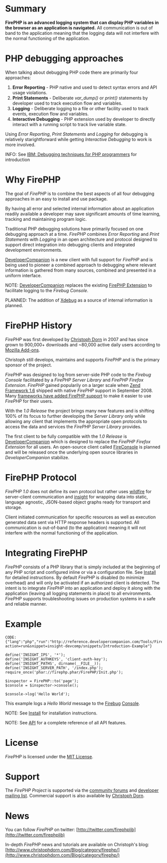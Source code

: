 Summary
=======

**FirePHP is an advanced logging system that can display PHP variables in the browser as an application is navigated.** All communication
is out of band to the application meaning that the logging data will not interfere with the normal functioning of the application.


PHP debugging approaches
========================

When talking about debugging PHP code there are primarily four approaches:

  1. **Error Reporting** - PHP native and used to detect syntax errors and API usage violations.
  2. **Print Statements** - Deliberate *var_dump()* or *print()* statements by developer used to track execution flow and variables.
  3. **Logging** - Deliberate logging to a file or other facility used to track events, execution flow and variables.
  4. **Interactive Debugging** - PHP extension used by developer to directly interact with a running script to track live variable state.

Using *Error Reporting*, *Print Statements* and *Logging* for debugging is relatively starightforward
while getting *Interactive Debugging* to work is more involved.

INFO: See [IBM: Debugging techniques for PHP programmers](http://www.ibm.com/developerworks/library/os-debug/) for introduction


Why FirePHP
===========

The goal of *FirePHP* is to combine the best aspects of all four debugging approaches in an easy to install and use package.
    
By having all error and selected internal information about an application readily available a developer may save significant
amounts of time learning, tracking and maintaining program logic.

Traditional PHP debugging solutions have primarily focused on one debugging approach at a time. *FirePHP* combines
*Error Reporting* and *Print Statements* with *Logging* in an open architecture and protocol designed to
support direct integration into debugging clients and integrated development environments.

[DeveloperCompanion](Clients#devcomp) is a new client with full support for *FirePHP* and is being used
to pioneer a combined approach to debugging where relevant information is gathered from many sources, combined and presented in a uniform interface.
    
NOTE: [DeveloperCompanion](Clients#devcomp) replaces the existing [FirePHP Extension](https://addons.mozilla.org/en-US/firefox/addon/6149/) to facilitate logging to the *Firebug Console*.

PLANNED: The addition of [Xdebug](http://xdebug.org/) as a source of internal information is planned.


FirePHP History
===============

*FirePHP* was first developed by [Christoph Dorn](http://www.christophdorn.com/) in 2007 and has since grown to 900,000+ downloads
and ~80,000 active daily users according to [Mozilla Add-ons](https://addons.mozilla.org/en-US/firefox/addon/6149/).

Christoph still develops, maintains and supports *FirePHP* and is the primary sponsor of the project.
    
*FirePHP* was designed to log from server-side PHP code to the *Firebug Console* facilitated by
a *FirePHP Server Library* and *FirePHP Firefox Extension*. *FirePHP* gained popularily on a larger scale
when [Zend Framework 1.6](http://framework.zend.com/) shipped with native *FirePHP* support in September 2008.
Many [frameworks have added FirePHP support](http://www.firephp.org/Wiki/Libraries/FirePHPCore) to make it easier to use *FirePHP* for their users.

With the *1.0 Release* the project brings many new features and is shifting 100% of its focus to further developing the *Server Library* only while allowing
any client that implements the appropriate open protocols to access the data and services the *FirePHP Server Library* provides.

The first client to be fully compatible with the *1.0 Release* is [DeveloperCompanion](Clients#devcomp) which
is designed to replace the *FirePHP Firefox Extension* for all users. An open-source client called [FireConsole](http://www.fireconsole.org/) is planned
and will be released once the underlying open source libraries in *DeveloperCompanion* stabilize.


FirePHP Protocol
================
    
*FirePHP 1.0* does not define its own protocol but rather uses [wildfire](http://github.com/cadorn/wildfire) for server-client communication and
[insight](http://github.com/cadorn/insight) for wrapping data into static, language agnostic, JSON-based object graphs ready for transport and storage.

Client initiated communication for specific resources as well as execution generated data sent via HTTP response headers
is supported. All communication is out-of-band (to the application) meaning it will not interfere with the normal functioning of the application.


Integrating FirePHP
===================
    
*FirePHP* consists of a PHP library that is simply included at the beginning of any PHP script and
configured inline or via a configuration file.
See [Install](Install.md) for detailed instructions. By default *FirePHP* is disabled (to minimize overhead)
and will only be activated if an authorized client is detected. The intent is to integrate *FirePHP* into an application
and deploy it along with the application (leaving all logging statements in place) to all environments. *FirePHP*
supports troubleshooting issues on production systems in a safe and reliable manner.


Example
=======

    CODE: {"lang":"php","run":"http://reference.developercompanion.com/Tools/FirePHPCompanion/Run/Examples/TestRunner/?action=run&snippet=insight-devcomp/snippets/Introduction-Example"}    
    
    define('INSIGHT_IPS', '*');
    define('INSIGHT_AUTHKEYS', 'client-auth-key');
    define('INSIGHT_PATHS', dirname(__FILE__));
    define('INSIGHT_SERVER_PATH', '/index.php');
    require_once('phar://firephp.phar/FirePHP/Init.php');
    
    $inspector = FirePHP::to('page');
    $console = $inspector->console();
    
    $console->log('Hello World');

This example logs a *Hello World* message to the [Firebug](http://getfirebug.com/) [Console](http://getfirebug.com/commandline).

NOTE: See [Install](Install.md) for installation instructions.

NOTE: See [API](API/Insight.md) for a complete reference of all API features.


License
=======
    
*FirePHP* is licensed under the [MIT License](http://github.com/cadorn/firephp-libs/blob/master/programs/standalone/LICENSE).


Support
=======

The *FirePHP Project* is supported via the [community forums](http://forum.firephp.org/) and
[developer mailing list](http://groups.google.com/group/firephp-dev).
Commercial support is also available by [Christoph Dorn](http://www.christophdorn.com/).


News
====

You can follow *FirePHP* on twitter: [http://twitter.com/firephplib](http://twitter.com/firephplib)

In-depth *FirePHP* news and tutorials are available on Christoph's blog:
[http://www.christophdorn.com/Blog/category/firephp/](http://www.christophdorn.com/Blog/category/firephp/)
